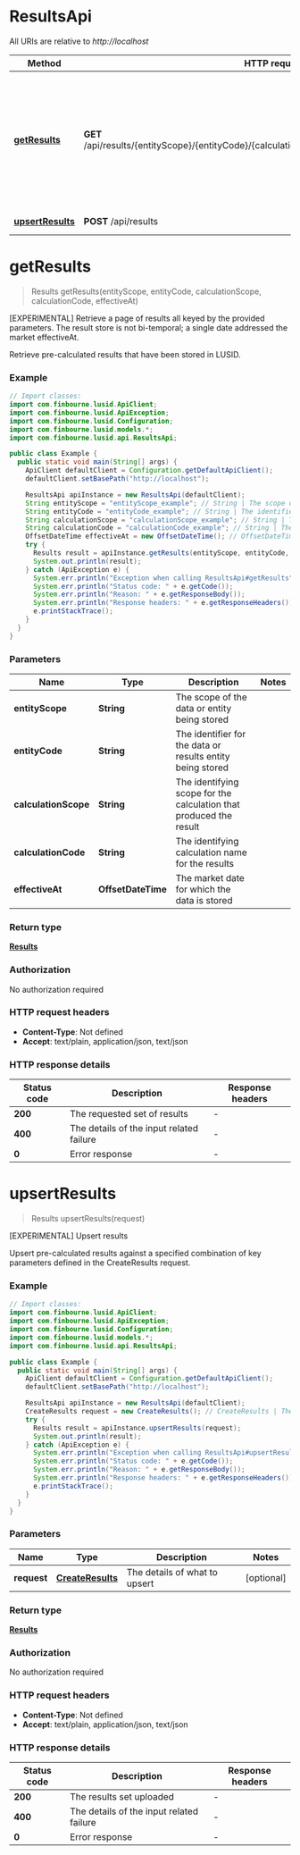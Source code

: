 # ResultsApi

All URIs are relative to *http://localhost*

Method | HTTP request | Description
------------- | ------------- | -------------
[**getResults**](ResultsApi.md#getResults) | **GET** /api/results/{entityScope}/{entityCode}/{calculationScope}/{calculationCode}/{effectiveAt} | [EXPERIMENTAL] Retrieve a page of results all keyed by the provided parameters. The result store is not bi-temporal; a single date  addressed the market effectiveAt.
[**upsertResults**](ResultsApi.md#upsertResults) | **POST** /api/results | [EXPERIMENTAL] Upsert results


<a name="getResults"></a>
# **getResults**
> Results getResults(entityScope, entityCode, calculationScope, calculationCode, effectiveAt)

[EXPERIMENTAL] Retrieve a page of results all keyed by the provided parameters. The result store is not bi-temporal; a single date  addressed the market effectiveAt.

Retrieve pre-calculated results that have been stored in LUSID.

### Example
```java
// Import classes:
import com.finbourne.lusid.ApiClient;
import com.finbourne.lusid.ApiException;
import com.finbourne.lusid.Configuration;
import com.finbourne.lusid.models.*;
import com.finbourne.lusid.api.ResultsApi;

public class Example {
  public static void main(String[] args) {
    ApiClient defaultClient = Configuration.getDefaultApiClient();
    defaultClient.setBasePath("http://localhost");

    ResultsApi apiInstance = new ResultsApi(defaultClient);
    String entityScope = "entityScope_example"; // String | The scope of the data or entity being stored
    String entityCode = "entityCode_example"; // String | The identifier for the data or results entity being stored
    String calculationScope = "calculationScope_example"; // String | The identifying scope for the calculation that produced the result
    String calculationCode = "calculationCode_example"; // String | The identifying calculation name for the results
    OffsetDateTime effectiveAt = new OffsetDateTime(); // OffsetDateTime | The market date for which the data is stored
    try {
      Results result = apiInstance.getResults(entityScope, entityCode, calculationScope, calculationCode, effectiveAt);
      System.out.println(result);
    } catch (ApiException e) {
      System.err.println("Exception when calling ResultsApi#getResults");
      System.err.println("Status code: " + e.getCode());
      System.err.println("Reason: " + e.getResponseBody());
      System.err.println("Response headers: " + e.getResponseHeaders());
      e.printStackTrace();
    }
  }
}
```

### Parameters

Name | Type | Description  | Notes
------------- | ------------- | ------------- | -------------
 **entityScope** | **String**| The scope of the data or entity being stored |
 **entityCode** | **String**| The identifier for the data or results entity being stored |
 **calculationScope** | **String**| The identifying scope for the calculation that produced the result |
 **calculationCode** | **String**| The identifying calculation name for the results |
 **effectiveAt** | **OffsetDateTime**| The market date for which the data is stored |

### Return type

[**Results**](Results.md)

### Authorization

No authorization required

### HTTP request headers

 - **Content-Type**: Not defined
 - **Accept**: text/plain, application/json, text/json

### HTTP response details
| Status code | Description | Response headers |
|-------------|-------------|------------------|
**200** | The requested set of results |  -  |
**400** | The details of the input related failure |  -  |
**0** | Error response |  -  |

<a name="upsertResults"></a>
# **upsertResults**
> Results upsertResults(request)

[EXPERIMENTAL] Upsert results

Upsert pre-calculated results against a specified combination of key parameters defined in the CreateResults request.

### Example
```java
// Import classes:
import com.finbourne.lusid.ApiClient;
import com.finbourne.lusid.ApiException;
import com.finbourne.lusid.Configuration;
import com.finbourne.lusid.models.*;
import com.finbourne.lusid.api.ResultsApi;

public class Example {
  public static void main(String[] args) {
    ApiClient defaultClient = Configuration.getDefaultApiClient();
    defaultClient.setBasePath("http://localhost");

    ResultsApi apiInstance = new ResultsApi(defaultClient);
    CreateResults request = new CreateResults(); // CreateResults | The details of what to upsert
    try {
      Results result = apiInstance.upsertResults(request);
      System.out.println(result);
    } catch (ApiException e) {
      System.err.println("Exception when calling ResultsApi#upsertResults");
      System.err.println("Status code: " + e.getCode());
      System.err.println("Reason: " + e.getResponseBody());
      System.err.println("Response headers: " + e.getResponseHeaders());
      e.printStackTrace();
    }
  }
}
```

### Parameters

Name | Type | Description  | Notes
------------- | ------------- | ------------- | -------------
 **request** | [**CreateResults**](CreateResults.md)| The details of what to upsert | [optional]

### Return type

[**Results**](Results.md)

### Authorization

No authorization required

### HTTP request headers

 - **Content-Type**: Not defined
 - **Accept**: text/plain, application/json, text/json

### HTTP response details
| Status code | Description | Response headers |
|-------------|-------------|------------------|
**200** | The results set uploaded |  -  |
**400** | The details of the input related failure |  -  |
**0** | Error response |  -  |

